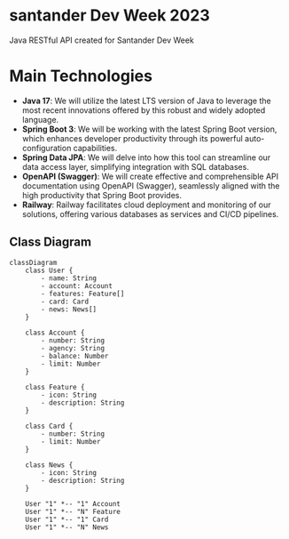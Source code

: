 # santander Dev Week 2023
Java RESTful API created for Santander Dev Week

# Main Technologies

- **Java 17**: We will utilize the latest LTS version of Java to leverage the most recent innovations offered by this robust and widely adopted language.
- **Spring Boot 3**: We will be working with the latest Spring Boot version, which enhances developer productivity through its powerful auto-configuration capabilities.
- **Spring Data JPA**: We will delve into how this tool can streamline our data access layer, simplifying integration with SQL databases.
- **OpenAPI (Swagger)**: We will create effective and comprehensible API documentation using OpenAPI (Swagger), seamlessly aligned with the high productivity that Spring Boot provides.
- **Railway**: Railway facilitates cloud deployment and monitoring of our solutions, offering various databases as services and CI/CD pipelines.

## Class Diagram

``` mermaid
classDiagram
    class User {
        - name: String
        - account: Account
        - features: Feature[]
        - card: Card
        - news: News[]
    }
    
    class Account {
        - number: String
        - agency: String
        - balance: Number
        - limit: Number
    }
    
    class Feature {
        - icon: String
        - description: String
    }
    
    class Card {
        - number: String
        - limit: Number
    }
    
    class News {
        - icon: String
        - description: String
    }
    
    User "1" *-- "1" Account
    User "1" *-- "N" Feature
    User "1" *-- "1" Card
    User "1" *-- "N" News
```
